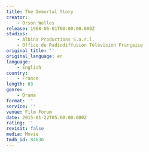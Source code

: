 ```yaml
---
title: The Immortal Story
creator:
    - Orson Welles
release: 1968-06-01T00:00:00.000Z
studios:
    - Albina Productions S.a.r.l.
    - Office de Radiodiffusion Télévision Française
original_title: ''
original_language: en
language:
    - English
country:
    - France
length: 63
genre:
    - Drama
format: ''
service: ''
venue: Film Forum
date: 2015-01-22T05:00:00.000Z
rating: ''
revisit: false
media: Movie
tmdb_id: 84636
---
```



